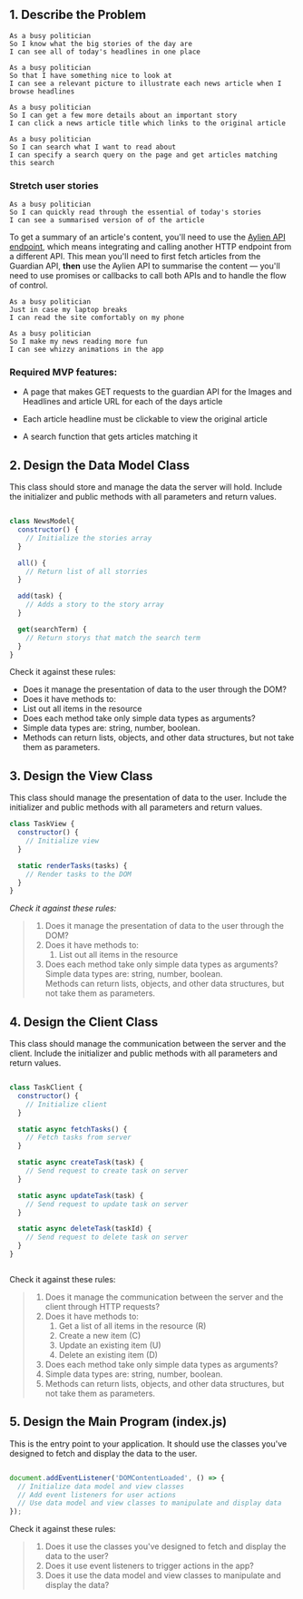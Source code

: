 ## 1. Describe the Problem

```
As a busy politician
So I know what the big stories of the day are
I can see all of today's headlines in one place
```

```
As a busy politician
So that I have something nice to look at
I can see a relevant picture to illustrate each news article when I browse headlines
```

```
As a busy politician
So I can get a few more details about an important story
I can click a news article title which links to the original article
```

```
As a busy politician
So I can search what I want to read about
I can specify a search query on the page and get articles matching this search
```

### Stretch user stories

```
As a busy politician
So I can quickly read through the essential of today's stories
I can see a summarised version of of the article 
```

To get a summary of an article's content, you'll need to use the [Aylien API
endpoint](https://docs.aylien.com/textapi/endpoints/#summarization), which means
integrating and calling another HTTP endpoint from a different API. This mean you'll need
to first fetch articles from the Guardian API, **then** use the Aylien API to summarise
the content — you'll need to use promises or callbacks to call both APIs and to handle the flow of
control.


```
As a busy politician
Just in case my laptop breaks
I can read the site comfortably on my phone
```

```
As a busy politician
So I make my news reading more fun
I can see whizzy animations in the app
```

### Required MVP features:

* A page that makes GET requests to the guardian API for the Images and Headlines and article URL for each of the days article

* Each article headline must be clickable to view the original article 

* A search function that gets articles matching it 



## 2. Design the Data Model Class
This class should store and manage the data the server will hold.
Include the initializer and public methods with all parameters and return values.

```Javascript

class NewsModel{
  constructor() {
    // Initialize the stories array
  }

  all() {
    // Return list of all storries
  }

  add(task) {
    // Adds a story to the story array
  }

  get(searchTerm) {
    // Return storys that match the search term
  }
}


```

Check it against these rules:

* Does it manage the presentation of data to the user through the DOM?
* Does it have methods to:
* List out all items in the resource
* Does each method take only simple data types as arguments?
* Simple data types are: string, number, boolean.
* Methods can return lists, objects, and other data structures, but not take them as parameters.


## 3. Design the View Class

This class should manage the presentation of data to the user.
Include the initializer and public methods with all parameters and return values.

```Javascript
class TaskView {
  constructor() {
    // Initialize view
  }

  static renderTasks(tasks) {
    // Render tasks to the DOM
  }
}


```

_Check it against these rules:_

> 1. Does it manage the presentation of data to the user through the DOM?
> 2. Does it have methods to:
>    1. List out all items in the resource
> 3. Does each method take only simple data types as arguments?  
>    Simple data types are: string, number, boolean.  
>    Methods can return lists, objects, and other data structures, but not take them as parameters.

## 4. Design the Client Class
This class should manage the communication between the server and the client.
Include the initializer and public methods with all parameters and return values.

```Javascript

class TaskClient {
  constructor() {
    // Initialize client
  }

  static async fetchTasks() {
    // Fetch tasks from server
  }

  static async createTask(task) {
    // Send request to create task on server
  }

  static async updateTask(task) {
    // Send request to update task on server
  }

  static async deleteTask(taskId) {
    // Send request to delete task on server
  }
}



```

Check it against these rules:

> 1. Does it manage the communication between the server and the client through HTTP requests?
> 2. Does it have methods to:
>    1. Get a list of all items in the resource (R)
>    2. Create a new item (C)
>    3. Update an existing item (U)
>    4. Delete an existing item (D)
> 3. Does each method take only simple data types as arguments?
> 4. Simple data types are: string, number, boolean.
> 5. Methods can return lists, objects, and other data structures, but not take them as parameters.

## 5. Design the Main Program (index.js)

This is the entry point to your application.
It should use the classes you've designed to fetch and display the data to the user.

```Javascript

document.addEventListener('DOMContentLoaded', () => {
  // Initialize data model and view classes
  // Add event listeners for user actions
  // Use data model and view classes to manipulate and display data
});

```
Check it against these rules:

> 1. Does it use the classes you've designed to fetch and display the data to the user?
> 2. Does it use event listeners to trigger actions in the app?
> 3. Does it use the data model and view classes to manipulate and display the data?